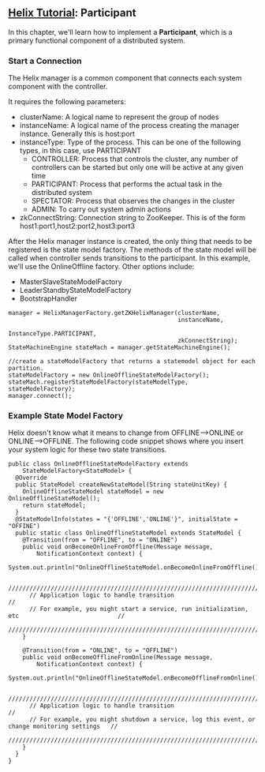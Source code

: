 <!---
Licensed to the Apache Software Foundation (ASF) under one
or more contributor license agreements.  See the NOTICE file
distributed with this work for additional information
regarding copyright ownership.  The ASF licenses this file
to you under the Apache License, Version 2.0 (the
"License"); you may not use this file except in compliance
with the License.  You may obtain a copy of the License at

  http://www.apache.org/licenses/LICENSE-2.0

Unless required by applicable law or agreed to in writing,
software distributed under the License is distributed on an
"AS IS" BASIS, WITHOUT WARRANTIES OR CONDITIONS OF ANY
KIND, either express or implied.  See the License for the
specific language governing permissions and limitations
under the License.
-->

<head>
  <title>Tutorial - Participant</title>
</head>

## [Helix Tutorial](./Tutorial.html): Participant

In this chapter, we\'ll learn how to implement a __Participant__, which is a primary functional component of a distributed system.


### Start a Connection

The Helix manager is a common component that connects each system component with the controller.

It requires the following parameters:

* clusterName: A logical name to represent the group of nodes
* instanceName: A logical name of the process creating the manager instance. Generally this is host:port
* instanceType: Type of the process. This can be one of the following types, in this case, use PARTICIPANT
    * CONTROLLER: Process that controls the cluster, any number of controllers can be started but only one will be active at any given time
    * PARTICIPANT: Process that performs the actual task in the distributed system
    * SPECTATOR: Process that observes the changes in the cluster
    * ADMIN: To carry out system admin actions
* zkConnectString: Connection string to ZooKeeper. This is of the form host1:port1,host2:port2,host3:port3

After the Helix manager instance is created, the only thing that needs to be registered is the state model factory.
The methods of the state model will be called when controller sends transitions to the participant.  In this example, we'll use the OnlineOffline factory.  Other options include:

* MasterSlaveStateModelFactory
* LeaderStandbyStateModelFactory
* BootstrapHandler


```
manager = HelixManagerFactory.getZKHelixManager(clusterName,
                                                instanceName,
                                                InstanceType.PARTICIPANT,
                                                zkConnectString);
StateMachineEngine stateMach = manager.getStateMachineEngine();

//create a stateModelFactory that returns a statemodel object for each partition.
stateModelFactory = new OnlineOfflineStateModelFactory();
stateMach.registerStateModelFactory(stateModelType, stateModelFactory);
manager.connect();
```

### Example State Model Factory

Helix doesn\'t know what it means to change from OFFLINE\-\-\>ONLINE or ONLINE\-\-\>OFFLINE.  The following code snippet shows where you insert your system logic for these two state transitions.

```
public class OnlineOfflineStateModelFactory extends
    StateModelFactory<StateModel> {
  @Override
  public StateModel createNewStateModel(String stateUnitKey) {
    OnlineOfflineStateModel stateModel = new OnlineOfflineStateModel();
    return stateModel;
  }
  @StateModelInfo(states = "{'OFFLINE','ONLINE'}", initialState = "OFFINE")
  public static class OnlineOfflineStateModel extends StateModel {
    @Transition(from = "OFFLINE", to = "ONLINE")
    public void onBecomeOnlineFromOffline(Message message,
        NotificationContext context) {
      System.out.println("OnlineOfflineStateModel.onBecomeOnlineFromOffline()");

      ////////////////////////////////////////////////////////////////////////////////////////////////
      // Application logic to handle transition                                                     //
      // For example, you might start a service, run initialization, etc                            //
      ////////////////////////////////////////////////////////////////////////////////////////////////
    }

    @Transition(from = "ONLINE", to = "OFFLINE")
    public void onBecomeOfflineFromOnline(Message message,
        NotificationContext context) {
      System.out.println("OnlineOfflineStateModel.onBecomeOfflineFromOnline()");

      ////////////////////////////////////////////////////////////////////////////////////////////////
      // Application logic to handle transition                                                     //
      // For example, you might shutdown a service, log this event, or change monitoring settings   //
      ////////////////////////////////////////////////////////////////////////////////////////////////
    }
  }
}
```
